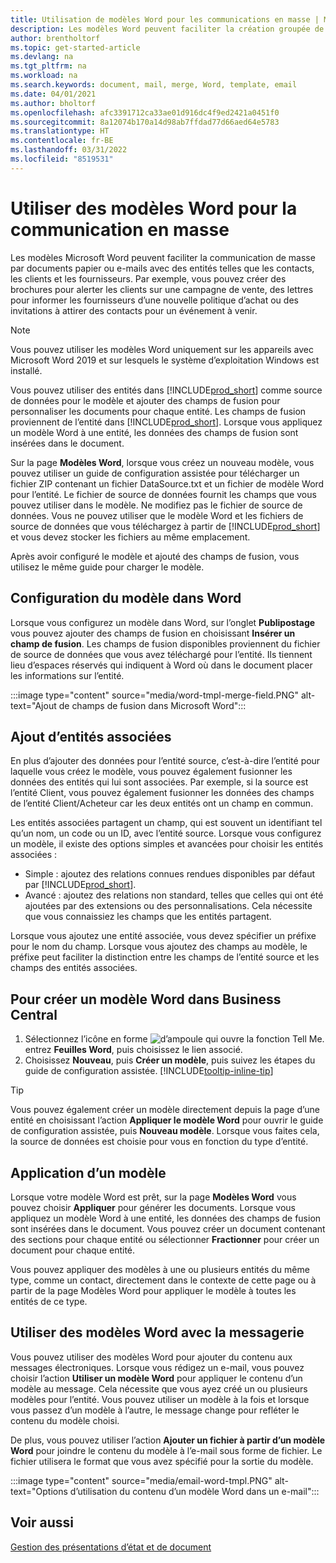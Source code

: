 ```yaml
---
title: Utilisation de modèles Word pour les communications en masse | Microsoft Docs
description: Les modèles Word peuvent faciliter la création groupée de documents personnalisés pour des entités spécifiques.
author: brentholtorf
ms.topic: get-started-article
ms.devlang: na
ms.tgt_pltfrm: na
ms.workload: na
ms.search.keywords: document, mail, merge, Word, template, email
ms.date: 04/01/2021
ms.author: bholtorf
ms.openlocfilehash: afc3391712ca33ae01d916dc4f9ed2421a0451f0
ms.sourcegitcommit: 8a12074b170a14d98ab7ffdad77d66aed64e5783
ms.translationtype: HT
ms.contentlocale: fr-BE
ms.lasthandoff: 03/31/2022
ms.locfileid: "8519531"
---
```

# <a name="use-word-templates-for-bulk-communication"></a>Utiliser des modèles Word pour la communication en masse
Les modèles Microsoft Word peuvent faciliter la communication de masse par documents papier ou e-mails avec des entités telles que les contacts, les clients et les fournisseurs. Par exemple, vous pouvez créer des brochures pour alerter les clients sur une campagne de vente, des lettres pour informer les fournisseurs d’une nouvelle politique d’achat ou des invitations à attirer des contacts pour un événement à venir.

> [!NOTE]
> Vous pouvez utiliser les modèles Word uniquement sur les appareils avec Microsoft Word 2019 et sur lesquels le système d’exploitation Windows est installé.

Vous pouvez utiliser des entités dans [!INCLUDE[prod_short](includes/prod_short.md)] comme source de données pour le modèle et ajouter des champs de fusion pour personnaliser les documents pour chaque entité. Les champs de fusion proviennent de l’entité dans [!INCLUDE[prod_short](includes/prod_short.md)]. Lorsque vous appliquez un modèle Word à une entité, les données des champs de fusion sont insérées dans le document.

Sur la page **Modèles Word**, lorsque vous créez un nouveau modèle, vous pouvez utiliser un guide de configuration assistée pour télécharger un fichier ZIP contenant un fichier DataSource.txt et un fichier de modèle Word pour l’entité. Le fichier de source de données fournit les champs que vous pouvez utiliser dans le modèle. Ne modifiez pas le fichier de source de données. Vous ne pouvez utiliser que le modèle Word et les fichiers de source de données que vous téléchargez à partir de [!INCLUDE[prod_short](includes/prod_short.md)] et vous devez stocker les fichiers au même emplacement.

Après avoir configuré le modèle et ajouté des champs de fusion, vous utilisez le même guide pour charger le modèle.

## <a name="setting-up-the-template-in-word"></a>Configuration du modèle dans Word
Lorsque vous configurez un modèle dans Word, sur l’onglet **Publipostage** vous pouvez ajouter des champs de fusion en choisissant **Insérer un champ de fusion**. Les champs de fusion disponibles proviennent du fichier de source de données que vous avez téléchargé pour l’entité. Ils tiennent lieu d’espaces réservés qui indiquent à Word où dans le document placer les informations sur l’entité. 

:::image type="content" source="media/word-tmpl-merge-field.PNG" alt-text="Ajout de champs de fusion dans Microsoft Word":::

## <a name="adding-related-entities"></a>Ajout d’entités associées
En plus d’ajouter des données pour l’entité source, c’est-à-dire l’entité pour laquelle vous créez le modèle, vous pouvez également fusionner les données des entités qui lui sont associées. Par exemple, si la source est l’entité Client, vous pouvez également fusionner les données des champs de l’entité Client/Acheteur car les deux entités ont un champ en commun.

Les entités associées partagent un champ, qui est souvent un identifiant tel qu’un nom, un code ou un ID, avec l’entité source. Lorsque vous configurez un modèle, il existe des options simples et avancées pour choisir les entités associées :

* Simple : ajoutez des relations connues rendues disponibles par défaut par [!INCLUDE[prod_short](includes/prod_short.md)].
* Avancé : ajoutez des relations non standard, telles que celles qui ont été ajoutées par des extensions ou des personnalisations. Cela nécessite que vous connaissiez les champs que les entités partagent.

Lorsque vous ajoutez une entité associée, vous devez spécifier un préfixe pour le nom du champ. Lorsque vous ajoutez des champs au modèle, le préfixe peut faciliter la distinction entre les champs de l’entité source et les champs des entités associées.

## <a name="to-create-a-word-template-in-business-central"></a>Pour créer un modèle Word dans Business Central
1. Sélectionnez l’icône en forme ![d’ampoule qui ouvre la fonction Tell Me.](media/ui-search/search_small.png "Dites-moi ce que vous voulez faire") entrez **Feuilles Word**, puis choisissez le lien associé.
2. Choisissez **Nouveau**, puis **Créer un modèle**, puis suivez les étapes du guide de configuration assistée. [!INCLUDE[tooltip-inline-tip](includes/tooltip-inline-tip_md.md)]

> [!TIP]
> Vous pouvez également créer un modèle directement depuis la page d’une entité en choisissant l’action **Appliquer le modèle Word** pour ouvrir le guide de configuration assistée, puis **Nouveau modèle**. Lorsque vous faites cela, la source de données est choisie pour vous en fonction du type d’entité.

## <a name="applying-a-template"></a>Application d’un modèle
Lorsque votre modèle Word est prêt, sur la page **Modèles Word** vous pouvez choisir **Appliquer** pour générer les documents. Lorsque vous appliquez un modèle Word à une entité, les données des champs de fusion sont insérées dans le document. Vous pouvez créer un document contenant des sections pour chaque entité ou sélectionner **Fractionner** pour créer un document pour chaque entité.

Vous pouvez appliquer des modèles à une ou plusieurs entités du même type, comme un contact, directement dans le contexte de cette page ou à partir de la page Modèles Word pour appliquer le modèle à toutes les entités de ce type.

## <a name="use-word-templates-with-email"></a>Utiliser des modèles Word avec la messagerie
Vous pouvez utiliser des modèles Word pour ajouter du contenu aux messages électroniques. Lorsque vous rédigez un e-mail, vous pouvez choisir l’action **Utiliser un modèle Word** pour appliquer le contenu d’un modèle au message. Cela nécessite que vous ayez créé un ou plusieurs modèles pour l’entité. Vous pouvez utiliser un modèle à la fois et lorsque vous passez d’un modèle à l’autre, le message change pour refléter le contenu du modèle choisi.

De plus, vous pouvez utiliser l’action **Ajouter un fichier à partir d’un modèle Word** pour joindre le contenu du modèle à l’e-mail sous forme de fichier. Le fichier utilisera le format que vous avez spécifié pour la sortie du modèle.

:::image type="content" source="media/email-word-tmpl.PNG" alt-text="Options d’utilisation du contenu d’un modèle Word dans un e-mail":::

## <a name="see-also"></a>Voir aussi
[Gestion des présentations d’état et de document](ui-manage-report-layouts.md)  
